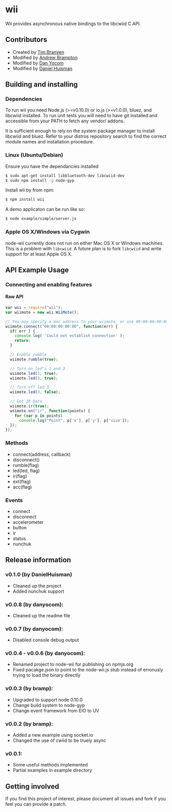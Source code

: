 # wii

Wii provides asynchronous native bindings to the libcwiid C API.

## Contributors
* Created by [Tim Branyen](https://github.com/tbranyen)
* Modified by [Andrew Brampton](http://github.com/bramp)
* Modified by [Dan Yocom](https://github.com/danyocom)
* Modified by [Daniel Huisman](https://github.com/DanielHuisman)

## Building and installing

### Dependencies
To run wii you need Node.js (>=v0.10.0) or io.js (>=v1.0.0), bluez, and libcwiid installed. To run unit tests you will need to have git installed and accessible from your PATH to fetch any vendor/ addons.

It is sufficient enough to rely on the system package manager to install
libcwiid and bluez.  Refer to your distros repository search to find the
correct module names and installation procedure.

### Linux (Ubuntu/Debian)

Ensure you have the dependancies installed

``` bash
$ sudo apt-get install libbluetooth-dev libcwiid-dev
$ sudo npm install -g node-gyp
```

Install wii by from npm:
    
``` bash
$ npm install wii
```

A demo applicaton can be run like so:

``` bash
$ node example/simple/server.js
```

### Apple OS X/Windows via Cygwin
node-wii currently does not run on either Mac OS X or Windows machines.  This
is a problem with `libcwiid`.  A future plan is to fork `libcwiid` and write
support for at least Apple OS X.

## API Example Usage

### Connecting and enabling features

#### Raw API

``` javascript
var wii = require("wii");
var wiimote = new wii.WiiMote();

// You may specify a mac address to your wiimote, or use 00:00:00:00:00
wiimote.connect("00:00:00:00:00", function(err) {
  if( err ) {
    console.log( 'Could not establish connection' );
    return;
  }

  // Enable rumble
  wiimote.rumble(true);

  // Turn on led"s 1 and 3
  wiimote.led(1, true);
  wiimote.led(3, true);

  // Turn off led 3
  wiimote.led(3, false);

  // Get IR Data
  wiimote.ir(true);
  wiimote.on("ir", function(points) {
    for (var p in points)
      console.log("Point", p['x'], p['y'], p['size']);
  });
});
```

### Methods

* connect(address, callback)
* disconnect()
* rumble(flag)
* led(led, flag)
* ir(flag)
* ext(flag)
* acc(flag)

### Events

* connect
* disconnect
* accelerometer
* button
* ir
* status
* nunchuk

## Release information

### v0.1.0 (by DanielHuisman)
* Cleaned up the project
* Added nunchuk support

### v0.0.8 (by danyocom):
* Cleaned up the readme file

### v0.0.7 (by danyocom):
* Disabled console debug output

### v0.0.4 - v0.0.6 (by danyocom):
* Renamed project to node-wii for publishing on npmjs.org
* Fixed pacakge.json to point to the node-wii.js stub instead of erronusly trying to load the binary directly

### v0.0.3 (by bramp):
* Upgraded to support node 0.10.0
* Change build system to node-gyp
* Change event framework from EIO to UV

### v0.0.2 (by bramp):
* Added a new example using socket.io
* Changed the use of cwiid to be truely async

### v0.0.1:
* Some useful methods implemented
* Partial examples in example directory

## Getting involved
If you find this project of interest, please document all issues and fork if
you feel you can provide a patch.

